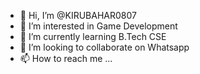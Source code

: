- 👋 Hi, I’m @KIRUBAHAR0807
- 👀 I’m interested in Game Development
- 🌱 I’m currently learning B.Tech CSE
- 💞️ I’m looking to collaborate on Whatsapp
- 📫 How to reach me ...

<!---
KIRUBAHAR0807/KIRUBAHAR0807 is a ✨ special ✨ repository because its `README.md` (this file) appears on your GitHub profile.
You can click the Preview link to take a look at your changes.
--->
